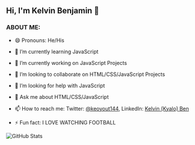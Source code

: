   ## Hi, I'm Kelvin Benjamin 👋
  ### ABOUT ME:
- 😄 Pronouns: He/His
- 🌱 I’m currently learning JavaScript
- 🔭 I’m currently working on JavaScript Projects
- 👯 I’m looking to collaborate on HTML/CSS/JavaScript Projects
- 🤔 I’m looking for help with JavaScript
- 💬 Ask me about HTML/CSS/JavaScript
- 📫 How to reach me: Twitter: [@keoyout144](https://twitter.com/kevoyout144), LinkedIn: [Kelvin (Kyalo) Ben](https://www.linkedin.com/in/kelvin-ben-323043173/)

- ⚡ Fun fact: I LOVE WATCHING FOOTBALL

![GitHub Stats](https://github-readme-stats.vercel.app/api?username=Kelvin-Ben&theme=radical)
